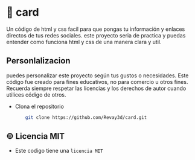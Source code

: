 # 🎁 card
Un código de html y css facil para que pongas tu información y enlaces directos de tus redes sociales. este proyecto seria de practica y puedas entender como funciona html y css de una manera clara y util.

## Personlalizacion
puedes personalizar este proyecto según tus gustos o necesidades. Este código fue creado para fines educativos, no para comercio u otros fines. Recuerda siempre respetar las licencias y los derechos de autor cuando utilices código de otros.

+ Clona el repositorio
```Bash
       git clone https://github.com/Revay3d/card.git
```
 

## © Licencia MIT
   + Este codigo tiene una ``licencia MIT``
